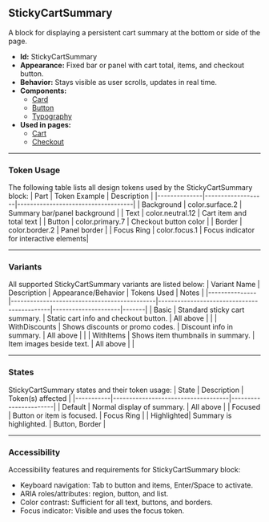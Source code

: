 ## StickyCartSummary
A block for displaying a persistent cart summary at the bottom or side of the page.
- **Id:** StickyCartSummary
- **Appearance:** Fixed bar or panel with cart total, items, and checkout button.
- **Behavior:** Stays visible as user scrolls, updates in real time.
- **Components:**
  - [Card](../components/Card.md)
  - [Button](../components/Button.md)
  - [Typography](../components/Typography.md)
- **Used in pages:**
  - [Cart](../pages/Cart.md)
  - [Checkout](../pages/Checkout.md)

---

### Token Usage
The following table lists all design tokens used by the StickyCartSummary block:
| Part         | Token Example      | Description                        |
|--------------|-------------------|------------------------------------|
| Background   | color.surface.2   | Summary bar/panel background       |
| Text         | color.neutral.12  | Cart item and total text           |
| Button       | color.primary.7   | Checkout button color              |
| Border       | color.border.2    | Panel border                       |
| Focus Ring   | color.focus.1     | Focus indicator for interactive elements|

---

### Variants
All supported StickyCartSummary variants are listed below:
| Variant Name   | Description                                 | Appearance/Behavior                        | Tokens Used         | Notes |
|---------------|---------------------------------------------|--------------------------------------------|---------------------|-------|
| Basic         | Standard sticky cart summary.                | Static cart info and checkout button.      | All above           |       |
| WithDiscounts | Shows discounts or promo codes.              | Discount info in summary.                  | All above           |       |
| WithItems     | Shows item thumbnails in summary.            | Item images beside text.                   | All above           |       |

---

### States
StickyCartSummary states and their token usage:
| State     | Description                        | Token(s) affected      |
|-----------|------------------------------------|-----------------------|
| Default   | Normal display of summary.         | All above             |
| Focused   | Button or item is focused.         | Focus Ring            |
| Highlighted| Summary is highlighted.            | Button, Border        |

---

### Accessibility
Accessibility features and requirements for StickyCartSummary block:
- Keyboard navigation: Tab to button and items, Enter/Space to activate.
- ARIA roles/attributes: region, button, and list.
- Color contrast: Sufficient for all text, buttons, and borders.
- Focus indicator: Visible and uses the focus token.
